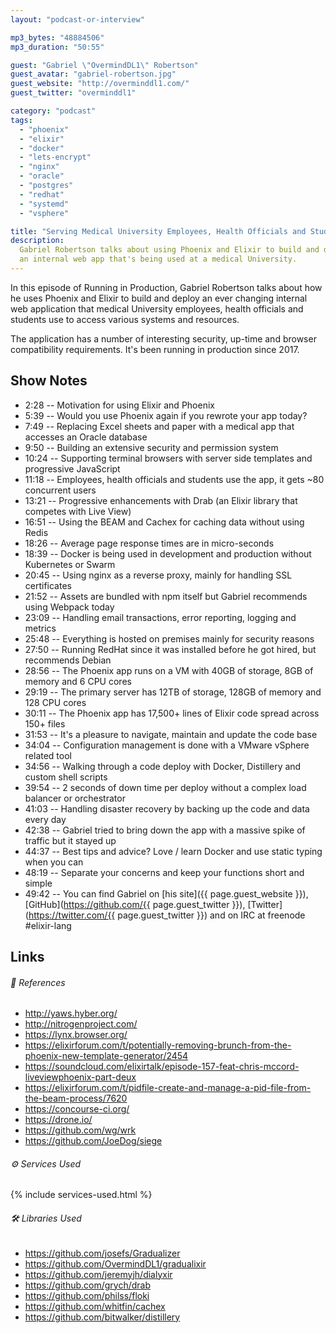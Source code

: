 ```yaml
---
layout: "podcast-or-interview"

mp3_bytes: "48884506"
mp3_duration: "50:55"

guest: "Gabriel \"OvermindDL1\" Robertson"
guest_avatar: "gabriel-robertson.jpg"
guest_website: "http://overminddl1.com/"
guest_twitter: "overminddl1"

category: "podcast"
tags:
  - "phoenix"
  - "elixir"
  - "docker"
  - "lets-encrypt"
  - "nginx"
  - "oracle"
  - "postgres"
  - "redhat"
  - "systemd"
  - "vsphere"

title: "Serving Medical University Employees, Health Officials and Students"
description:
  Gabriel Robertson talks about using Phoenix and Elixir to build and deploy
  an internal web app that's being used at a medical University.
---
```


In this episode of Running in Production, Gabriel Robertson talks about how he
uses Phoenix and Elixir to build and deploy an ever changing internal web
application that medical University employees, health officials and students
use to access various systems and resources.

The application has a number of interesting security, up-time and browser
compatibility requirements. It's been running in production since 2017.

## Show Notes

- 2:28 -- Motivation for using Elixir and Phoenix
- 5:39 -- Would you use Phoenix again if you rewrote your app today?
- 7:49 -- Replacing Excel sheets and paper with a medical app that accesses an Oracle database
- 9:50 -- Building an extensive security and permission system
- 10:24 -- Supporting terminal browsers with server side templates and progressive JavaScript
- 11:18 -- Employees, health officials and students use the app, it gets ~80 concurrent users
- 13:21 -- Progressive enhancements with Drab (an Elixir library that competes with Live View)
- 16:51 -- Using the BEAM and Cachex for caching data without using Redis
- 18:26 -- Average page response times are in micro-seconds
- 18:39 -- Docker is being used in development and production without Kubernetes or Swarm
- 20:45 -- Using nginx as a reverse proxy, mainly for handling SSL certificates
- 21:52 -- Assets are bundled with npm itself but Gabriel recommends using Webpack today
- 23:09 -- Handling email transactions, error reporting, logging and metrics
- 25:48 -- Everything is hosted on premises mainly for security reasons
- 27:50 -- Running RedHat since it was installed before he got hired, but recommends Debian
- 28:56 -- The Phoenix app runs on a VM with 40GB of storage, 8GB of memory and 6 CPU cores
- 29:19 -- The primary server has 12TB of storage, 128GB of memory and 128 CPU cores
- 30:11 -- The Phoenix app has 17,500+ lines of Elixir code spread across 150+ files
- 31:53 -- It's a pleasure to navigate, maintain and update the code base
- 34:04 -- Configuration management is done with a VMware vSphere related tool
- 34:56 -- Walking through a code deploy with Docker, Distillery and custom shell scripts
- 39:54 -- 2 seconds of down time per deploy without a complex load balancer or orchestrator
- 41:03 -- Handling disaster recovery by backing up the code and data every day
- 42:38 -- Gabriel tried to bring down the app with a massive spike of traffic but it stayed up
- 44:37 -- Best tips and advice? Love / learn Docker and use static typing when you can
- 48:19 -- Separate your concerns and keep your functions short and simple
- 49:42 -- You can find Gabriel on [his site]({{ page.guest_website }}), [GitHub](https://github.com/{{ page.guest_twitter }}), [Twitter](https://twitter.com/{{ page.guest_twitter }}) and on IRC at freenode #elixir-lang

## Links

###### 📄 References

- <http://yaws.hyber.org/>
- <http://nitrogenproject.com/>
- <https://lynx.browser.org/>
- <https://elixirforum.com/t/potentially-removing-brunch-from-the-phoenix-new-template-generator/2454>
- <https://soundcloud.com/elixirtalk/episode-157-feat-chris-mccord-liveviewphoenix-part-deux>
- <https://elixirforum.com/t/pidfile-create-and-manage-a-pid-file-from-the-beam-process/7620>
- <https://concourse-ci.org/>
- <https://drone.io/>
- <https://github.com/wg/wrk>
- <https://github.com/JoeDog/siege>

###### ⚙️ Services Used

{% include services-used.html %}

###### 🛠 Libraries Used

- <https://github.com/josefs/Gradualizer>
- <https://github.com/OvermindDL1/gradualixir>
- <https://github.com/jeremyjh/dialyxir>
- <https://github.com/grych/drab>
- <https://github.com/philss/floki>
- <https://github.com/whitfin/cachex>
- <https://github.com/bitwalker/distillery>
